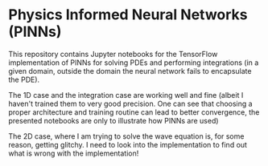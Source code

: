 # Physics Informed Neural Networks (PINNs)

This repository contains Jupyter notebooks for the TensorFlow implementation of PINNs for solving PDEs and performing integrations (in a given domain, outside the domain the neural network fails to encapsulate the PDE).

The 1D case and the integration case are working well and fine (albeit I haven't trained them to very good precision. One can see that choosing a proper architecture and training routine can lead to better convergence, the presented notebooks are only to illustrate how PINNs are used)

The 2D case, where I am trying to solve the wave equation is, for some reason, getting glitchy. I need to look into the implementation to find out what is wrong with the implementation!
